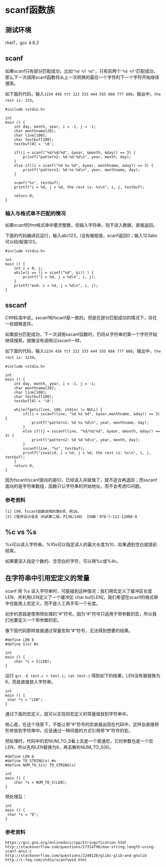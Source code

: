 # scanf函数族

## 测试环境

rhel7，gcc 4.8.2

## scanf

如果scanf只有部分匹配成功，比如`"%d %f %d"`，只有前两个`"%d %f"`匹配成功，那么下一次调用scanf函数将从上一次转换的最后一个字符的下一个字符开始继续搜索。

如下面的代码，输入`1234 456 ttt 222 333 444 555 666 777 888`，输出中，`the rest is: 333`。

	#include <stdio.h>

	int 
	main () {
		int day, month, year, i = -1, j = -1;
		char monthname[20];
		char line[100];
		char testbuf[100];
		testbuf[0] = '\0';

		if((j = scanf("%d/%d/%d", &year, &month, &day)) == 3) {
			printf("pattern2: %d-%d-%d\n", year, month, day);
		}
		else if((i = scanf("%d %s %d", &year, monthname, &day)) == 3) {
			printf("pattern1: %d-%s-%d\n", year, monthname, day);
		}
		
		scanf("%s", testbuf);
		printf("i = %d, j = %d, the rest is: %s\n", i, j, testbuf);
	
		return 0;
	}

### 输入与格式串不匹配的情况

如果scanf的fmt格式串中要求整数，但输入字符串，则不读入数据，直接返回。

下面的代码编译后运行，输入abc123，i没有被赋值，scanf返回0；输入123abc可以给i赋值123。

	#include <stdio.h>
	
	int 
	main () {
		int i = 0, j;
		while(1 == (j = scanf("%d", &i)) ) {
			printf("i = %d, j = %d\n", i, j);
		}
		printf("end: i = %d, j = %d\n", i, j);
	}

## sscanf

C99标准中说，sscanf和fscanf是一致的。但是在部分匹配成功的情况下，存在一些细微差异。

如果部分匹配成功，下一次调用sscanf函数时，仍将从字符串的第一个字符开始继续搜索，就像没有调用过sscanf一样。

如下面的代码，输入`1234 456 ttt 222 333 444 555 666 777 888`，输出中，`the rest is: 1234`。

	#include <stdio.h>

	int 
	main () {
		int day, month, year, i = -1, j = -1;
		char monthname[20];
		char line[100];
		char testbuf[100];
		testbuf[0] = '\0';

		while(fgets(line, 100, stdin) != NULL) {
			if((i = sscanf(line, "%d %s %d", &year,monthname, &day)) == 3) {
				printf("pattern1: %d %s %d\n", year, monthname, day);
			}
			else if((j = sscanf(line, "%d/%d/%d", &year, &month, &day)) == 3) {
				printf("pattern2: %d %d %d\n", year, month, day);
			}
			sscanf(line, "%s", testbuf);
			printf("invalid, i = %d, j = %d, the rest is: %s\n", i, j, testbuf);
		}
		return 0;
	}

因为fscanf/scanf面向的是IO，已经读入并赋值了，就不适合再退回；而sscanf面向的是字符串数组，函数只认字符串的开始地址，而不会考虑IO问题。

### 参考资料

	[1] C99，fscanf函数说明的第6项，例18。
	[2] C程序设计语言（K&R第二版，P138/140） ISNB：978-7-111-12806-9

## %c vs %s

%s可以读入字符串。%10s可以指定读入的最大长度为10，如果遇到空白就提前结束。

如果要读入指定个数的、含空白的字符，可以用%c或%4c。

## 在字符串中引用宏定义的常量

scanf 用 %s 读入字符串时，可能碰到这种情况：我们用宏定义了缓冲区长度LEN、并利用LEN定义了一个缓冲区 char buf[LEN]，我们希望在scanf的格式串中也能用上宏定义，而不是人工再手写一个长度。

初步的思路是使用预处理的“#”符号。因为“#”符号只适用于带参数的宏，所以我们也要定义一个带参数的宏。

像下面代码那样直接通过常量宏和“#”符号，无法得到想要的结果。

	#define LEN 6
	#define S(x) #x

	int 
	main () {
		char *s = S(LEN);
	}

运行 `gcc -E test.c > test.i; cat test.i` 得到如下的结果。LEN没有被替换为6，而是直接放入字符串。

	int
	main () {
	 char *s = "LEN";
	}

通过下面的宏定义，就可以实现将宏定义的常量值放到字符串中。

核心是，在这个场景下，不能让带“#”符号的宏直接出现在代码中，这样会直接把形参放到字符串中。应该通过一种间接的方式引用带“#”符号的宏。

预处理时，代码中的宏NUM_TO_S看上去是一个普通宏，它的参数也是一个宏LEN，所以先将LEN替换为6，再去解析NUM_TO_S(6)。

	#define LEN 6
	#define TO_STRING(x) #x
	#define NUM_TO_S(x) TO_STRING(x)

	int 
	main () {
		char *s = NUM_TO_S(LEN);
	}

预处理后：

	int
	main () {
	 char *s = "6";
	}

### 参考资料

	https://gcc.gnu.org/onlinedocs/cpp/Stringification.html
	http://stackoverflow.com/questions/17314796/max-string-length-using-scanf-ansi-c
	http://stackoverflow.com/questions/2240120/glibc-glib-and-gnulib
	http://c-faq.com/stdio/scanfvwid.html

